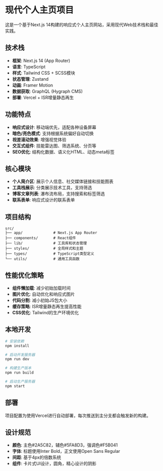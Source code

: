 # 现代个人主页项目

这是一个基于Next.js 14构建的响应式个人主页网站，采用现代Web技术栈和最佳实践。

## 技术栈

- **框架**: Next.js 14 (App Router)
- **语言**: TypeScript
- **样式**: Tailwind CSS + SCSS模块
- **状态管理**: Zustand
- **动画**: Framer Motion
- **数据获取**: GraphQL (Hygraph CMS)
- **部署**: Vercel + ISR增量静态再生

## 功能特点

- **响应式设计**: 移动端优先，适配各种设备屏幕
- **暗色/亮色模式**: 支持根据系统偏好自动切换
- **视差滚动效果**: 增强视觉体验
- **交互式组件**: 技能雷达图、筛选系统、分页等
- **SEO优化**: 结构化数据、语义化HTML、动态meta标签

## 核心模块

- **个人简介区**: 展示个人信息、社交媒体链接和技能图表
- **工具栈展示**: 分类展示技术工具，支持筛选
- **博客文章列表**: 瀑布流布局，支持搜索和标签筛选
- **联系表单**: 响应式设计的联系表单

## 项目结构

```
src/
├── app/              # Next.js App Router
├── components/       # React组件
├── lib/              # 工具库和状态管理
├── styles/           # 全局样式和主题
├── types/            # TypeScript类型定义
└── utils/            # 通用工具函数
```

## 性能优化策略

- **组件懒加载**: 减少初始加载时间
- **图片优化**: 自动优化和响应式图片
- **代码分割**: 减小初始JS包大小
- **缓存策略**: ISR增量静态再生提高性能
- **CSS优化**: Tailwind的生产环境优化

## 本地开发

```bash
# 安装依赖
npm install

# 启动开发服务器
npm run dev

# 构建生产版本
npm run build

# 启动生产服务器
npm start
```

## 部署

项目配置为使用Vercel进行自动部署，每次推送到主分支都会触发新的构建。

## 设计规范

- **颜色**: 主色#2A5C82，辅色#5FA8D3，强调色#F5B041
- **字体**: 标题使用Inter Bold，正文使用Open Sans Regular
- **间距**: 基于4px的倍数系统
- **组件**: 卡片式UI设计，圆角，精心设计的阴影 